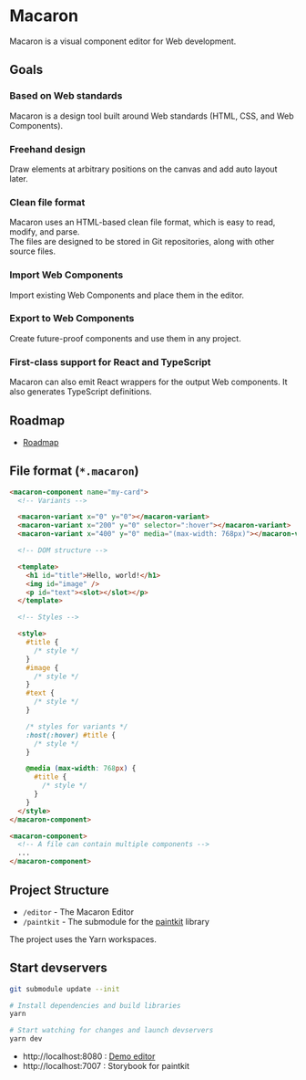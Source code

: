 # Macaron

Macaron is a visual component editor for Web development.

## Goals

### Based on Web standards

Macaron is a design tool built around Web standards (HTML, CSS, and Web Components).

### Freehand design

Draw elements at arbitrary positions on the canvas and add auto layout later.

### Clean file format

Macaron uses an HTML-based clean file format, which is easy to read, modify, and parse.  
The files are designed to be stored in Git repositories, along with other source files.

### Import Web Components

Import existing Web Components and place them in the editor.

### Export to Web Components

Create future-proof components and use them in any project.

### First-class support for React and TypeScript

Macaron can also emit React wrappers for the output Web components. It also generates TypeScript definitions.

## Roadmap

- [Roadmap](https://github.com/macaronapp/macaron-next/projects/1)

## File format (`*.macaron`)

```html
<macaron-component name="my-card">
  <!-- Variants -->

  <macaron-variant x="0" y="0"></macaron-variant>
  <macaron-variant x="200" y="0" selector=":hover"></macaron-variant>
  <macaron-variant x="400" y="0" media="(max-width: 768px)"></macaron-variant>

  <!-- DOM structure -->

  <template>
    <h1 id="title">Hello, world!</h1>
    <img id="image" />
    <p id="text"><slot></slot></p>
  </template>

  <!-- Styles -->

  <style>
    #title {
      /* style */
    }
    #image {
      /* style */
    }
    #text {
      /* style */
    }

    /* styles for variants */
    :host(:hover) #title {
      /* style */
    }

    @media (max-width: 768px) {
      #title {
        /* style */
      }
    }
  </style>
</macaron-component>

<macaron-component>
  <!-- A file can contain multiple components -->
  ...
</macaron-component>
```

## Project Structure

- `/editor` - The Macaron Editor
- `/paintkit` - The submodule for the [paintkit](https://github.com/seanchas116/paintkit) library

The project uses the Yarn workspaces.

## Start devservers

```bash
git submodule update --init

# Install dependencies and build libraries
yarn

# Start watching for changes and launch devservers
yarn dev
```

- http://localhost:8080 : [Demo editor](/packages/editor/src/index.tsx)
- http://localhost:7007 : Storybook for paintkit
